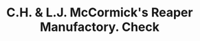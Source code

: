 ---
doi: 10.7916/D8QJ8VBX
date_other: '1870'
date_other_textual: 1870-1879
form: printed ephemera
genre:
- Checks (bank checks)
name:
- C.H. & L.J. McCormick's Reaper Manufactory
object_in_context_url: https://biggert.cul.columbia.edu/items/view/ave_biggert_00223
subject_hierarchical_geographic:
- Chicago, Illinois, United States
subject_name:
- C.H. & L.J. McCormick's Reaper Manufactory
title: C.H. & L.J. McCormick's Reaper Manufactory. Check
sort_title: C.H. & L.J. McCormick's Reaper Manufactory. Check
call_number: ave_biggert_00223
coordinates:
- 41.83694444444445,-87.68472222222222
pid: ave_biggert_00223
identifiers: ave_biggert_00223
thumbnail: https://derivativo-1.library.columbia.edu/iiif/2/ldpd:345062/full/!256,256/0/native.jpg
permalink: "/items/ave_biggert_00223/"
layout: iiif-image-page
---